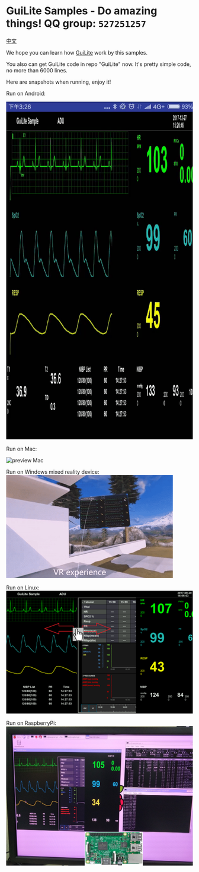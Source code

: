 # GuiLite Samples - Do amazing things! QQ group: `527251257`

[中文](doc/README-cn.md)

We hope you can learn how [GuiLite](https://github.com/idea4good/GuiLite) work by this samples.

You also can get GuiLite code in repo "GuiLite" now. It's pretty simple code, no more than 6000 lines.

Here are snapshots when running, enjoy it!

Run on Android:

![preview Android](doc/preview-Android.gif)

Run on Mac:

![preview Mac](doc/preview-Mac.gif)

Run on Windows mixed reality device:![preview Win MR](doc/preview-WinMixedReality.gif)

Run on Linux:![preview Linux](doc/preview-Linux.png)

Run on RaspberryPi:![preview RaspberryPi](doc/preview-RaspberryPi.jpg)
